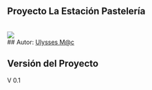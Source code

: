 ## Proyecto La Estación Pastelería
<br>
<a href="https://www.facebook.com/Laestacionpasteleria/" target="_blank">
  <img src="https://lh6.googleusercontent.com/B1DtvRi456KOM7fSwMW9KNNC3VYL9phhAxE6KARqMmF3Rr5zeUgbBhLNZs3mvdvKd_5TiuR_zQePtPE=w1393-h798"/>
</a>
<br>
## Autor:
<a href="https://mx.linkedin.com/in/gustavo-trejo-262aa694">Ulysses M@c</a>

## Versión del Proyecto
V 0.1
